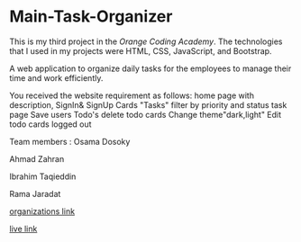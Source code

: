 # Main-Task-Organizer

This is my third project in the *Orange Coding Academy*. The technologies that I used in my projects were HTML, CSS, JavaScript, and Bootstrap.

A web application to organize daily tasks for the employees to manage their time and work efficiently.

You received the website requirement as follows: 
home page with description,
SignIn& SignUp
Cards "Tasks"
filter by priority and status
task page
Save users Todo's
delete todo cards
Change theme"dark,light"
Edit todo cards
 logged out

Team members :
Osama Dosoky

Ahmad Zahran

Ibrahim Taqieddin

Rama Jaradat

[organizations link](https://task-organizer.github.io/Main-Task-Organizer/)

[live link](https://osamadasooky.github.io/Task-Organizer/)
